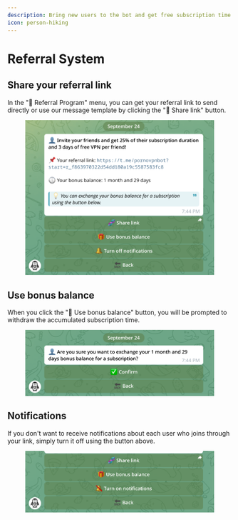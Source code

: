 ```yaml
---
description: Bring new users to the bot and get free subscription time!
icon: person-hiking
---
```


# Referral System

## Share your referral link <a href="#share" id="share"></a>

In the "🎁 Referral Program" menu, you can get your referral link to send directly or use our message template by clicking the "🧬 Share link" button.

<div align="left">

<figure><picture><source srcset="../.gitbook/assets/Screenshot From 2024-09-24 20-32-58.png" media="(prefers-color-scheme: dark)"><img src="../.gitbook/assets/Screenshot From 2024-09-24 20-32-54.png" alt="" width="563"></picture><figcaption></figcaption></figure>

</div>

## Use bonus balance <a href="#use-bonus" id="use-bonus"></a>

When you click the "🎁 Use bonus balance" button, you will be prompted to withdraw the accumulated subscription time.

<div align="left">

<figure><picture><source srcset="../.gitbook/assets/Screenshot From 2024-09-24 20-37-01.png" media="(prefers-color-scheme: dark)"><img src="../.gitbook/assets/Screenshot From 2024-09-24 20-37-06.png" alt="" width="563"></picture><figcaption></figcaption></figure>

</div>

## Notifications

If you don't want to receive notifications about each user who joins through your link, simply turn it off using the button above.

<div align="left">

<figure><picture><source srcset="../.gitbook/assets/Screenshot From 2024-09-24 20-41-50.png" media="(prefers-color-scheme: dark)"><img src="../.gitbook/assets/Screenshot From 2024-09-24 20-41-56.png" alt="" width="563"></picture><figcaption></figcaption></figure>

</div>
